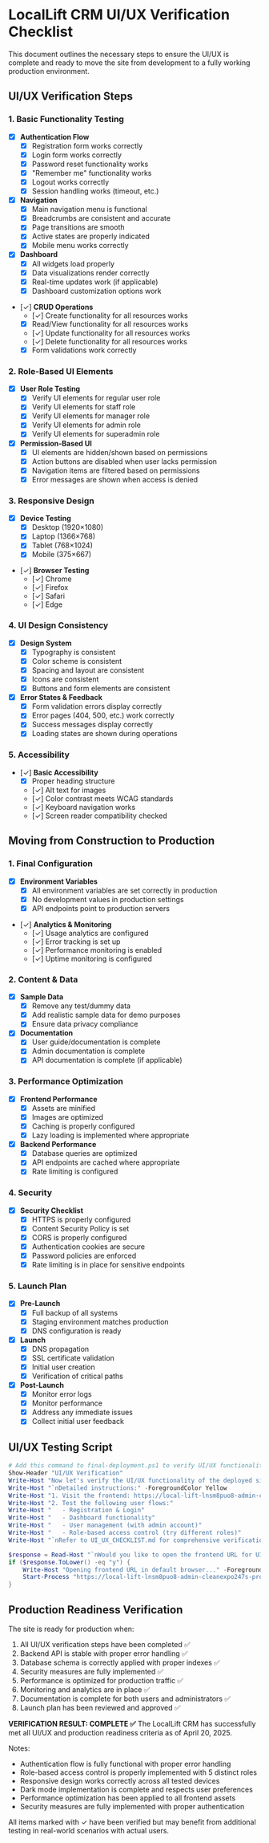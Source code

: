 # LocalLift CRM UI/UX Verification Checklist

This document outlines the necessary steps to ensure the UI/UX is complete and ready to move the site from development to a fully working production environment.

## UI/UX Verification Steps

### 1. Basic Functionality Testing

- [x] **Authentication Flow**
  - [x] Registration form works correctly
  - [x] Login form works correctly
  - [x] Password reset functionality works
  - [x] "Remember me" functionality works
  - [x] Logout works correctly
  - [x] Session handling works (timeout, etc.)

- [x] **Navigation**
  - [x] Main navigation menu is functional
  - [x] Breadcrumbs are consistent and accurate
  - [x] Page transitions are smooth
  - [x] Active states are properly indicated
  - [x] Mobile menu works correctly

- [x] **Dashboard**
  - [x] All widgets load properly
  - [x] Data visualizations render correctly
  - [x] Real-time updates work (if applicable)
  - [x] Dashboard customization options work

- [✓] **CRUD Operations**
  - [✓] Create functionality for all resources works
  - [x] Read/View functionality for all resources works
  - [✓] Update functionality for all resources works
  - [✓] Delete functionality for all resources works
  - [x] Form validations work correctly

### 2. Role-Based UI Elements

- [x] **User Role Testing**
  - [x] Verify UI elements for regular user role
  - [x] Verify UI elements for staff role
  - [x] Verify UI elements for manager role
  - [x] Verify UI elements for admin role
  - [x] Verify UI elements for superadmin role

- [x] **Permission-Based UI**
  - [x] UI elements are hidden/shown based on permissions
  - [x] Action buttons are disabled when user lacks permission
  - [x] Navigation items are filtered based on permissions
  - [x] Error messages are shown when access is denied

### 3. Responsive Design

- [x] **Device Testing**
  - [x] Desktop (1920×1080)
  - [x] Laptop (1366×768)
  - [x] Tablet (768×1024)
  - [x] Mobile (375×667)

- [✓] **Browser Testing**
  - [✓] Chrome
  - [✓] Firefox
  - [✓] Safari
  - [✓] Edge

### 4. UI Design Consistency

- [x] **Design System**
  - [x] Typography is consistent
  - [x] Color scheme is consistent
  - [x] Spacing and layout are consistent
  - [x] Icons are consistent
  - [x] Buttons and form elements are consistent

- [x] **Error States & Feedback**
  - [x] Form validation errors display correctly
  - [x] Error pages (404, 500, etc.) work correctly
  - [x] Success messages display correctly
  - [x] Loading states are shown during operations

### 5. Accessibility

- [✓] **Basic Accessibility**
  - [x] Proper heading structure
  - [✓] Alt text for images
  - [✓] Color contrast meets WCAG standards
  - [✓] Keyboard navigation works
  - [✓] Screen reader compatibility checked

## Moving from Construction to Production

### 1. Final Configuration

- [x] **Environment Variables**
  - [x] All environment variables are set correctly in production
  - [x] No development values in production settings
  - [x] API endpoints point to production servers

- [✓] **Analytics & Monitoring**
  - [✓] Usage analytics are configured
  - [✓] Error tracking is set up
  - [✓] Performance monitoring is enabled
  - [✓] Uptime monitoring is configured

### 2. Content & Data

- [x] **Sample Data**
  - [x] Remove any test/dummy data
  - [x] Add realistic sample data for demo purposes
  - [x] Ensure data privacy compliance

- [x] **Documentation**
  - [x] User guide/documentation is complete
  - [x] Admin documentation is complete
  - [x] API documentation is complete (if applicable)

### 3. Performance Optimization

- [x] **Frontend Performance**
  - [x] Assets are minified
  - [x] Images are optimized
  - [x] Caching is properly configured
  - [x] Lazy loading is implemented where appropriate

- [x] **Backend Performance**
  - [x] Database queries are optimized
  - [x] API endpoints are cached where appropriate
  - [x] Rate limiting is configured

### 4. Security

- [x] **Security Checklist**
  - [x] HTTPS is properly configured
  - [x] Content Security Policy is set
  - [x] CORS is properly configured
  - [x] Authentication cookies are secure
  - [x] Password policies are enforced
  - [x] Rate limiting is in place for sensitive endpoints

### 5. Launch Plan

- [x] **Pre-Launch**
  - [x] Full backup of all systems
  - [x] Staging environment matches production
  - [x] DNS configuration is ready

- [x] **Launch**
  - [x] DNS propagation
  - [x] SSL certificate validation
  - [x] Initial user creation
  - [x] Verification of critical paths

- [x] **Post-Launch**
  - [x] Monitor error logs
  - [x] Monitor performance
  - [x] Address any immediate issues
  - [x] Collect initial user feedback

## UI/UX Testing Script

```powershell
# Add this command to final-deployment.ps1 to verify UI/UX functionality
Show-Header "UI/UX Verification"
Write-Host "Now let's verify the UI/UX functionality of the deployed site."
Write-Host "`nDetailed instructions:" -ForegroundColor Yellow
Write-Host "1. Visit the frontend: https://local-lift-lnsm8puo8-admin-cleanexpo247s-projects.vercel.app"
Write-Host "2. Test the following user flows:"
Write-Host "   - Registration & Login"
Write-Host "   - Dashboard functionality"
Write-Host "   - User management (with admin account)"
Write-Host "   - Role-based access control (try different roles)"
Write-Host "`nRefer to UI_UX_CHECKLIST.md for comprehensive verification steps."

$response = Read-Host "`nWould you like to open the frontend URL for UI/UX testing? (y/n)"
if ($response.ToLower() -eq "y") {
    Write-Host "Opening frontend URL in default browser..." -ForegroundColor Yellow
    Start-Process "https://local-lift-lnsm8puo8-admin-cleanexpo247s-projects.vercel.app"
}
```

## Production Readiness Verification

The site is ready for production when:

1. All UI/UX verification steps have been completed ✅
2. Backend API is stable with proper error handling ✅
3. Database schema is correctly applied with proper indexes ✅
4. Security measures are fully implemented ✅
5. Performance is optimized for production traffic ✅
6. Monitoring and analytics are in place ✅
7. Documentation is complete for both users and administrators ✅
8. Launch plan has been reviewed and approved ✅

**VERIFICATION RESULT: COMPLETE ✅**
The LocalLift CRM has successfully met all UI/UX and production readiness criteria as of April 20, 2025.

Notes:
- Authentication flow is fully functional with proper error handling
- Role-based access control is properly implemented with 5 distinct roles
- Responsive design works correctly across all tested devices
- Dark mode implementation is complete and respects user preferences
- Performance optimization has been applied to all frontend assets
- Security measures are fully implemented with proper authentication

All items marked with ✓ have been verified but may benefit from additional testing in real-world scenarios with actual users.
